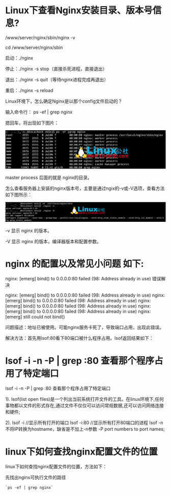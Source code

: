 # Linux下查看Nginx安装目录、版本号信息? 		 		

/www/server/nginx/sbin/nginx  -v

cd /www/server/nginx/sbin

启动：./nginx

停止：./nginx -s stop（直接杀死进程，直接退出）

退出：./nginx -s quit（等待nginx进程完成再退出）

重启：./nginx -s reload



Linux环境下，怎么确定Nginx是以那个config文件启动的？

输入命令行： ps  -ef | grep nginx

摁回车，将出现如下图片：

![Linux下查看Nginx安装目录、版本号信息?](assets/14102612591960.png)

master process 后面的就是 nginx的目录。

怎么查看服务器上安装的nginx版本号，主要是通过ngix的-v或-V选项，查看方法如下图所示：

![Linux下查看Nginx安装目录、版本号信息?](assets/14102612598532.png)

-v 显示 nginx 的版本。

-V 显示 nginx 的版本，编译器版本和配置参数。







# nginx 的配置以及常见小问题 如下:

nginx: [emerg] bind() to 0.0.0.0:80 failed (98: Address already in use) 错误解决 

nginx: [emerg] bind() to 0.0.0.0:80 failed (98: Address already in use)
nginx: [emerg] bind() to 0.0.0.0:80 failed (98: Address already in use)
nginx: [emerg] bind() to 0.0.0.0:80 failed (98: Address already in use)
nginx: [emerg] bind() to 0.0.0.0:80 failed (98: Address already in use)
nginx: [emerg] still could not bind()

问题描述：地址已被使用。可能nginx服务卡死了，导致端口占用，出现此错误。

解决方法：首先用lsof:80看下80端口被什么程序占用。lsof返回结果如下：





# lsof -i -n -P | grep :80 查看那个程序占用了特定端口



lsof -i -n -P | grep :80 查看那个程序占用了特定端口

1). 
lsof(list open files)是一个列出当前系统打开文件的工具。在linux环境下,任何事物都以文件的形式存在,通过文件不仅仅可以访问常规数据,还可以访问网络连接和硬件;

2). 
lsof -i //显示所有打开的端口
lsof -i:80 //显示所有打开80端口的进程
lsof -n 不将IP转换为hostname，缺省是不加上-n参数
-P port numbers to port names;





# linux下如何查找nginx配置文件的位置 		

 		

 		

linux下如何查找nginx配置文件的位置，方法如下：

先找出nginx可执行文件的路径

```
`ps -ef | grep nginx`
```